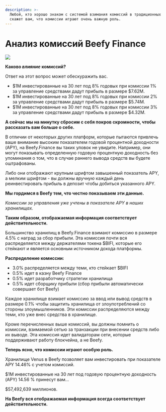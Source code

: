 ```yaml
---
description: >-
  Любой, кто хорошо знаком с системой взимания комиссий в традиционных финансах
  скажет вам, что комиссии играют очень важную роль.
---
```


# Анализ комиссий Beefy Finance

![](../.gitbook/assets/bulletin-beefy-finance-fees-breakdown.png)

**Каково **_**влияние**_** комиссий?**

Ответ на этот вопрос может обескуражить вас.

* $1M инвестированные на 30 лет под 8% годовых при комиссии 1% за управление средствами дадут прибыль в размере $7.62М.
* $1M инвестированные на 30 лет под 8% годовых при комиссии 2% за управление средствами дадут прибыль в размере $5.74М.
* $1M инвестированные на 30 лет под 8% годовых при комиссии 3% за управление средствами дадут прибыль в размере $4.32М.

**А сейчас мы на минутку сбросим с себя покров скромности, чтобы рассказать вам больше о себе.**

В отличии от некоторых других платформ, которые пытаются привлечь ваше внимание высоким показателем годовой процентной доходности \(APY\), на Beefy.Finance вы таких уловок не увидите. Например, они могут показывать определенную годовую процентную доходность без упоминания о том, что в случае раннего вывода средств вы будете оштрафованы.

Либо они отображают крупным шрифтом завышенный показатель APY, а мелким шрифтом - вы должны _вручную_ каждый день реинвестировать прибыль в депозит чтобы добиться указанного APY.

**Мы гордимся в Beefy тем, что честно показываем эти данные.**

_Комиссии за управления уже учтены в показателе APY в наших хранилищах._

**Таким образом, отображаемая информация соответствует действительности.**

Большинство хранилищ в Beefy.Finance взимают комиссию в размере 4.5% с наград за сбор прибыли. Эта комиссия почти вся распределяется между держателями токена $BIFI, которые его стейкают и является основным источником дохода платформы.

**Распределение комиссии:**

* 3.0% распределяется между теми, кто стейкает $BIFI
* 0.5% идет в казну Beefy Finance
* 0.5% идет разработчику стратегии хранилища
* 0.5% идет сборщику прибыли \(сбор прибыли автоматически совершает бот Beefy\)

Каждое хранилище взимает комиссию за ввод или вывод средств в размере 0.1% чтобы защитить хранилища от злоупотреблений со стороны злоумышленников. Эти комиссии распределяются между теми, кто уже внес средства в хранилище.

Кроме перечисленных выше комиссий, вы должны помнить о комиссии, взимаемой сетью за транзакции при внесении средств либо их выводе. Эта комиссия идет валидаторам сети, которые поддерживают работу блокчейна, а не Beefy.

**Теперь ясно, что комиссии играют особую роль.**

Хранилище Venus в Beefy позволяет вам инвестировать при показателе APY 14.46% с учетом комиссий.

$1M инвестированные на 30 лет под годовую процентную доходность \(APY\) 14.56 % принесут вам...

$57,492,639 миллионов.

**На Beefy вся отображаемая информация всегда соответствует действительности.**